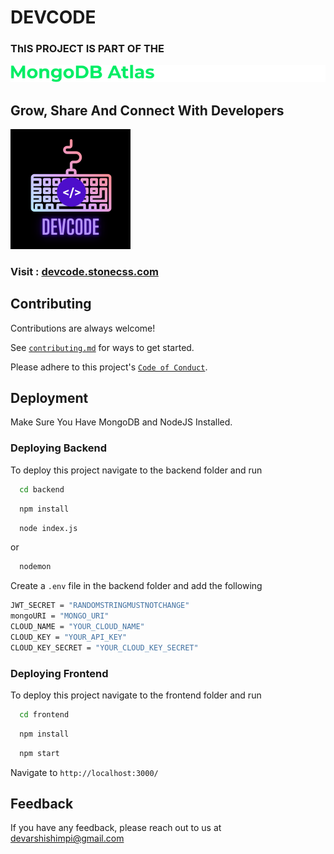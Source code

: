 # DEVCODE

### ThIS PROJECT IS PART OF THE

![bannerhackathon](images/bannerhackathon.png)

## Grow, Share And Connect With Developers

![logo](images/devcode.png)

### Visit : <a href="https://devcode.stonecss.com">devcode.stonecss.com</a>

## Contributing

Contributions are always welcome!

See [`contributing.md`](./CONTRIBUTING.md) for ways to get started.

Please adhere to this project's [`Code of Conduct`](./CODE_OF_CONDUCT.md).

## Deployment

Make Sure You Have MongoDB and NodeJS Installed.

### Deploying Backend

To deploy this project navigate to the backend folder and run

```bash
  cd backend
```

```bash
  npm install
```

```bash
  node index.js
```

or

```bash
  nodemon
```

Create a `.env` file in the backend folder and add the following

```bash
JWT_SECRET = "RANDOMSTRINGMUSTNOTCHANGE"
mongoURI = "MONGO_URI"
CLOUD_NAME = "YOUR_CLOUD_NAME"
CLOUD_KEY = "YOUR_API_KEY"
CLOUD_KEY_SECRET = "YOUR_CLOUD_KEY_SECRET"
```

### Deploying Frontend

To deploy this project navigate to the frontend folder and run

```bash
  cd frontend
```

```bash
  npm install
```

```bash
  npm start
```

Navigate to `http://localhost:3000/`

## Feedback

If you have any feedback, please reach out to us at devarshishimpi@gmail.com
